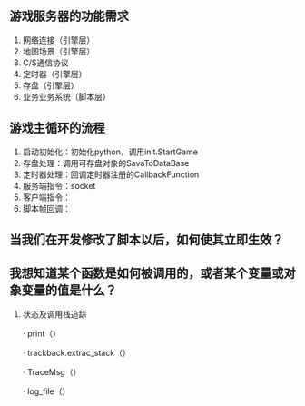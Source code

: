 ## 游戏服务器的功能需求

1. 网络连接（引擎层）
2. 地图场景（引擎层）
3. C/S通信协议
4. 定时器（引擎层）
5. 存盘（引擎层）
6. 业务业务系统（脚本层）

## 游戏主循环的流程

1. 启动初始化：初始化python，调用init.StartGame
2. 存盘处理：调用可存盘对象的SavaToDataBase
3. 定时器处理：回调定时器注册的CallbackFunction
4. 服务端指令：socket
5. 客户端指令：
6. 脚本帧回调：

## 当我们在开发修改了脚本以后，如何使其立即生效？

## 我想知道某个函数是如何被调用的，或者某个变量或对象变量的值是什么？

1. 状态及调用栈追踪

   ·	print（）

   ·	trackback.extrac_stack（）

   ·	TraceMsg（）

   ·	log_file（）